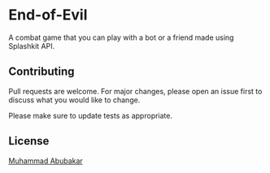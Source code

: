 # End-of-Evil
A combat game that you can play with a bot or a friend made using Splashkit API.

## Contributing
Pull requests are welcome. For major changes, please open an issue first to discuss what you would like to change.

Please make sure to update tests as appropriate.

## License
[Muhammad Abubakar](https://www.linkedin.com/in/muabubakar/)
